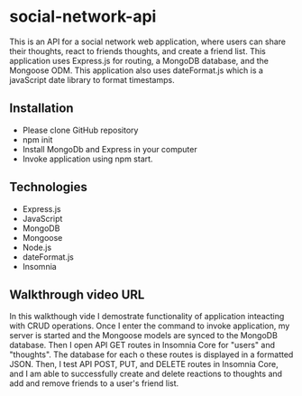# social-network-api

This is an API for a social network web application, where users can share their thoughts, react to friends thoughts, and create a friend list. This application uses Express.js for routing, a MongoDB database, and the Mongoose ODM. This application also uses dateFormat.js which is a javaScript date library to format timestamps.

## Installation

* Please clone GitHub repository
* npm init
* Install MongoDb and Express in your computer
* Invoke application using npm start.

## Technologies

* Express.js
* JavaScript
* MongoDB
* Mongoose
* Node.js
* dateFormat.js
* Insomnia

## Walkthrough video URL

In this walkthough vide I demostrate functionality of application inteacting with CRUD operations.  Once I enter the command to invoke application, my server is started and the Mongoose models are synced to the MongoDB database.  Then I open API GET routes in Insomnia Core for "users" and "thoughts". The database for each o these routes is displayed in a formatted JSON.  Then, I test API POST, PUT, and DELETE routes in Insomnia Core, and I am able to successfully create and delete reactions to thoughts and add and remove friends to a user's friend list.
